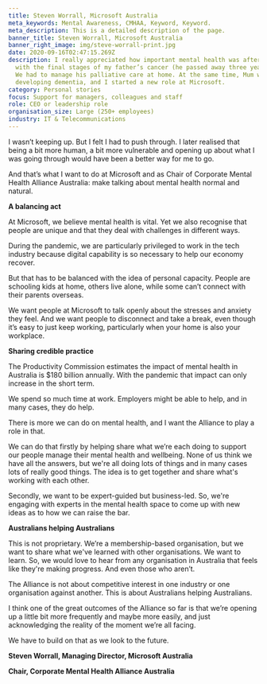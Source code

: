 ```yaml
---
title: Steven Worrall, Microsoft Australia
meta_keywords: Mental Awareness, CMHAA, Keyword, Keyword.
meta_description: This is a detailed description of the page.
banner_title: Steven Worrall, Microsoft Australia
banner_right_image: img/steve-worrall-print.jpg
date: 2020-09-16T02:47:15.269Z
description: I really appreciated how important mental health was after dealing
  with the final stages of my father’s cancer (he passed away three years ago).
  We had to manage his palliative care at home. At the same time, Mum was
  developing dementia, and I started a new role at Microsoft.
category: Personal stories
focus: Support for managers, colleagues and staff
role: CEO or leadership role
organisation_size: Large (250+ employees)
industry: IT & Telecommunications
---
```

I wasn’t keeping up. But I felt I had to push through. I later realised that being a bit more human, a bit more vulnerable and opening up about what I was going through would have been a better way for me to go.

And that’s what I want to do at Microsoft and as Chair of Corporate Mental Health Alliance Australia: make talking about mental health normal and natural.

**A balancing act**

At Microsoft, we believe mental health is vital. Yet we also recognise that people are unique and that they deal with challenges in different ways.

During the pandemic, we are particularly privileged to work in the tech industry because digital capability is so necessary to help our economy recover.

But that has to be balanced with the idea of personal capacity. People are schooling kids at home, others live alone, while some can’t connect with their parents overseas.

We want people at Microsoft to talk openly about the stresses and anxiety they feel. And we want people to disconnect and take a break, even though it’s easy to just keep working, particularly when your home is also your workplace.

**Sharing credible practice**

The Productivity Commission estimates the impact of mental health in Australia is $180 billion annually. With the pandemic that impact can only increase in the short term.

We spend so much time at work. Employers might be able to help, and in many cases, they do help.

There is more we can do on mental health, and I want the Alliance to play a role in that.

We can do that firstly by helping share what we’re each doing to support our people manage their mental health and wellbeing. None of us think we have all the answers, but we're all doing lots of things and in many cases lots of really good things. The idea is to get together and share what's working with each other.

Secondly, we want to be expert-guided but business-led. So, we're engaging with experts in the mental health space to come up with new ideas as to how we can raise the bar.

**Australians helping Australians**

This is not proprietary. We’re a membership-based organisation, but we want to share what we've learned with other organisations. We want to learn. So, we would love to hear from any organisation in Australia that feels like they're making progress. And even those who aren’t.

The Alliance is not about competitive interest in one industry or one organisation against another. This is about Australians helping Australians.

I think one of the great outcomes of the Alliance so far is that we’re opening up a little bit more frequently and maybe more easily, and just acknowledging the reality of the moment we’re all facing.

We have to build on that as we look to the future.

**Steven Worrall, Managing Director, Microsoft Australia**

**Chair, Corporate Mental Health Alliance Australia**